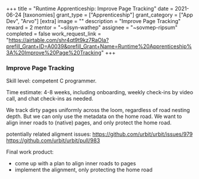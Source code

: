+++
title = "Runtime Apprenticeship: Improve Page Tracking"
date = 2021-06-24
[taxonomies]
grant_type = ["Apprenticeship"]
grant_category = ["App Dev", "Arvo"]
[extra]
image = ""
description = "Improve Page Tracking"
reward = 2
mentor = "~silsyn-wathep"
assignee = "~sovmep-ripsum"
completed = false
work_request_link = "https://airtable.com/shr4qt9t9kz7RaOIa?prefill_Grant+ID=A0039&prefill_Grant+Name=Runtime%20Apprenticeship%3A%20Improve%20Page%20Tracking"
+++

### Improve Page Tracking

Skill level: competent C programmer.

Time estimate: 4-8 weeks, including onboarding, weekly check-ins by video call, and chat check-ins as needed.

We track dirty pages uniformly across the loom, regardless of road nesting depth. But we can only use the metadata on the home road. We want to align inner roads to (native) pages, and only protect the home road.

potentially related aligment issues:
https://github.com/urbit/urbit/issues/979
https://github.com/urbit/urbit/pull/983

Final work product:

- come up with a plan to align inner roads to pages
- implement the alignment, only protecting the home road
